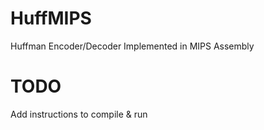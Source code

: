 HuffMIPS
========

Huffman Encoder/Decoder Implemented in MIPS Assembly

TODO
====
Add instructions to compile & run
